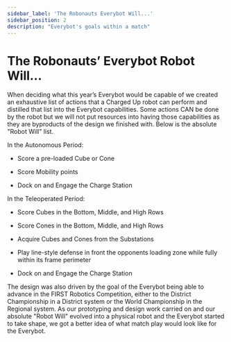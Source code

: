 ```yaml
---
sidebar_label: 'The Robonauts Everybot Will...'
sidebar_position: 2
description: "Everybot's goals within a match"
---
```


# The Robonauts’ Everybot Robot Will…

When deciding what this year’s Everybot would be capable of we created an exhaustive list of actions that a Charged Up robot can perform and distilled that list into the Everybot capabilities. Some actions CAN be done by the robot but we will not put resources into having those capabilities as they are byproducts of the design we finished with. Below is the absolute "Robot Will" list.

In the Autonomous Period:

* Score a pre-loaded Cube or Cone

* Score Mobility points

* Dock on and Engage the Charge Station

In the Teleoperated Period:

* Score Cubes in the Bottom, Middle, and High Rows

* Score Cones in the Bottom, Middle, and High Rows

* Acquire Cubes and Cones from the Substations

* Play line-style defense in front the opponents loading zone while fully within its frame perimeter

* Dock on and Engage the Charge Station

The design was also driven by the goal of the Everybot being able to advance in the FIRST Robotics Competition, either to the District Championship in a District system or the World Championship in the Regional system. As our prototyping and design work carried on and our absolute "Robot Will" evolved into a physical robot and the Everybot started to take shape, we got a better idea of what match play would look like for the Everybot. 

